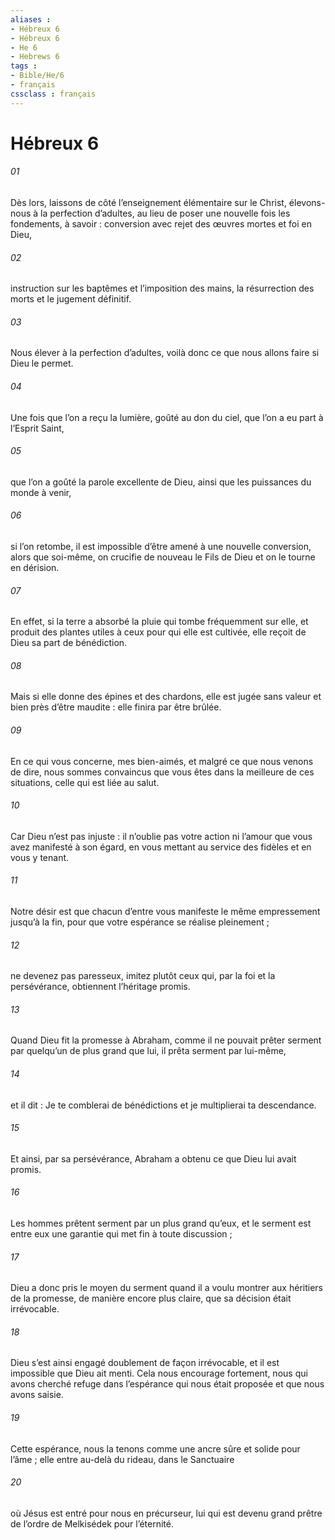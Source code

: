 ```yaml
---
aliases : 
- Hébreux 6
- Hébreux 6
- He 6
- Hebrews 6
tags : 
- Bible/He/6
- français
cssclass : français
---
```


# Hébreux 6

###### 01
Dès lors, laissons de côté l’enseignement élémentaire sur le Christ, élevons-nous à la perfection d’adultes, au lieu de poser une nouvelle fois les fondements, à savoir : conversion avec rejet des œuvres mortes et foi en Dieu,
###### 02
instruction sur les baptêmes et l’imposition des mains, la résurrection des morts et le jugement définitif.
###### 03
Nous élever à la perfection d’adultes, voilà donc ce que nous allons faire si Dieu le permet.
###### 04
Une fois que l’on a reçu la lumière, goûté au don du ciel, que l’on a eu part à l’Esprit Saint,
###### 05
que l’on a goûté la parole excellente de Dieu, ainsi que les puissances du monde à venir,
###### 06
si l’on retombe, il est impossible d’être amené à une nouvelle conversion, alors que soi-même, on crucifie de nouveau le Fils de Dieu et on le tourne en dérision.
###### 07
En effet, si la terre a absorbé la pluie qui tombe fréquemment sur elle, et produit des plantes utiles à ceux pour qui elle est cultivée, elle reçoit de Dieu sa part de bénédiction.
###### 08
Mais si elle donne des épines et des chardons, elle est jugée sans valeur et bien près d’être maudite : elle finira par être brûlée.
###### 09
En ce qui vous concerne, mes bien-aimés, et malgré ce que nous venons de dire, nous sommes convaincus que vous êtes dans la meilleure de ces situations, celle qui est liée au salut.
###### 10
Car Dieu n’est pas injuste : il n’oublie pas votre action ni l’amour que vous avez manifesté à son égard, en vous mettant au service des fidèles et en vous y tenant.
###### 11
Notre désir est que chacun d’entre vous manifeste le même empressement jusqu’à la fin, pour que votre espérance se réalise pleinement ;
###### 12
ne devenez pas paresseux, imitez plutôt ceux qui, par la foi et la persévérance, obtiennent l’héritage promis.
###### 13
Quand Dieu fit la promesse à Abraham, comme il ne pouvait prêter serment par quelqu’un de plus grand que lui, il prêta serment par lui-même,
###### 14
et il dit :
Je te comblerai de bénédictions
et je multiplierai ta descendance.
###### 15
Et ainsi, par sa persévérance, Abraham a obtenu ce que Dieu lui avait promis.
###### 16
Les hommes prêtent serment par un plus grand qu’eux, et le serment est entre eux une garantie qui met fin à toute discussion ;
###### 17
Dieu a donc pris le moyen du serment quand il a voulu montrer aux héritiers de la promesse, de manière encore plus claire, que sa décision était irrévocable.
###### 18
Dieu s’est ainsi engagé doublement de façon irrévocable, et il est impossible que Dieu ait menti. Cela nous encourage fortement, nous qui avons cherché refuge dans l’espérance qui nous était proposée et que nous avons saisie.
###### 19
Cette espérance, nous la tenons comme une ancre sûre et solide pour l’âme ; elle entre au-delà du rideau, dans le Sanctuaire
###### 20
où Jésus est entré pour nous en précurseur, lui qui est devenu grand prêtre de l’ordre de Melkisédek pour l’éternité.
